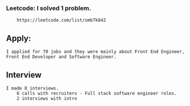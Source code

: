 ### Leetcode: I solved 1 problem.
		https://leetcode.com/list/omb7k842
## Apply:  
	I applied for 70 jobs and they were mainly about Front End Engineer, Front End Developer and Software Engineer.

## Interview
	I made 8 interviews.
		6 calls with recruiters - Full stack software engineer roles.
		2 interviews with intro